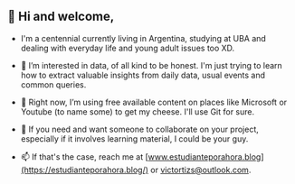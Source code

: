 ## 👋 Hi and welcome,
- I'm a centennial currently living in Argentina, studying at UBA and dealing with everyday life and young adult issues too XD.

- 👀 I’m interested in data, of all kind to be honest. I'm just trying to learn how to extract valuable insights from daily data, usual events and common queries.

- 🌱 Right now, I’m using free available content on places like Microsoft or Youtube (to name some) to get my cheese. I'll use Git for sure.

- 💞️ If you need and want someone to collaborate on your project, especially if it involves learning material, I could be your guy.

- 📫 If that's the case, reach me at [www.estudianteporahora.blog](https://estudianteporahora.blog/) or <victortizs@outlook.com>.

<!---
victortizs/victortizs is a ✨ special ✨ repository because its `README.md` (this file) appears on your GitHub profile.
You can click the Preview link to take a look at your changes.
--->
